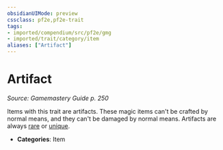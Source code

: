 ```yaml
---
obsidianUIMode: preview
cssclass: pf2e,pf2e-trait
tags:
- imported/compendium/src/pf2e/gmg
- imported/trait/category/item
aliases: ["Artifact"]
---
```

# Artifact  
*Source: Gamemastery Guide p. 250*  

Items with this trait are artifacts. These magic items can't be crafted by normal means, and they can't be damaged by normal means. Artifacts are always [rare](rare.md) or [unique](unique.md).

- **Categories**: Item